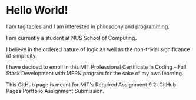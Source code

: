 <html lang="en">
  <head>
    <meta charset="utf-8">
    <meta name="viewport" content="width=device-width, initial-scale=1">
  </head>
  
  <body>
   <h1>Hello World!</h1>
    <p>I am tagitables and I am interested in philosophy and programming.</p>
    <p>I am currently a student at NUS School of Computing.</p>
    <p>I believe in the ordered nature of logic as well as the non-trivial significance of simplicity.</p>
    <p>I have decided to enroll in this MIT Professional Certificate in Coding - Full Stack Development with MERN program for the sake of my own learning.</p> 
    <p>This GitHub page is meant for MIT's Required Assignment 9.2: GitHub Pages Portfolio Assignment Submission.</p>
  </body>
</html>

<!---
tagitables/tagitables is a ✨ special ✨ repository because its `README.md` (this file) appears on your GitHub profile.
You can click the Preview link to take a look at your changes.

In the ever-evolving software development lanscape, traditional system development life cycle model provided a structured approach, today's software creation involves dynamic concepts such as quality assurance, quality engineering, and intelligent testing while leveraging the power of the cloud, big data, and machine learning ... 

--->
